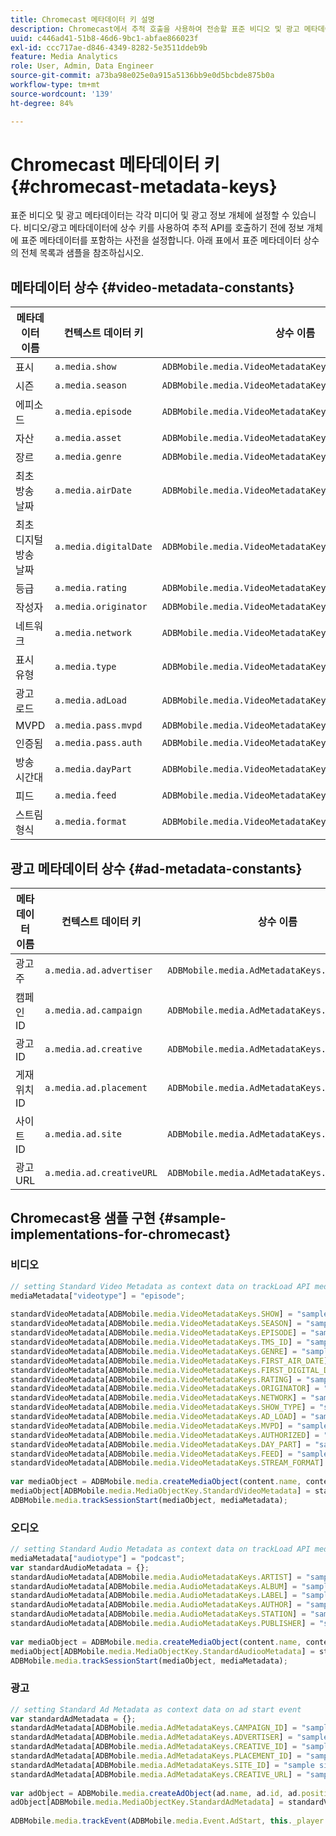 ```yaml
---
title: Chromecast 메타데이터 키 설명
description: Chromecast에서 추적 호출을 사용하여 전송할 표준 비디오 및 광고 메타데이터를 설정하는 방법을 알아봅니다.
uuid: c446ad41-51b8-46d6-9bc1-abfae866023f
exl-id: ccc717ae-d846-4349-8282-5e3511ddeb9b
feature: Media Analytics
role: User, Admin, Data Engineer
source-git-commit: a73ba98e025e0a915a5136bb9e0d5bcbde875b0a
workflow-type: tm+mt
source-wordcount: '139'
ht-degree: 84%

---
```


# Chromecast 메타데이터 키{#chromecast-metadata-keys}

표준 비디오 및 광고 메타데이터는 각각 미디어 및 광고 정보 개체에 설정할 수 있습니다. 비디오/광고 메타데이터에 상수 키를 사용하여 추적 API를 호출하기 전에 정보 개체에 표준 메타데이터를 포함하는 사전을 설정합니다. 아래 표에서 표준 메타데이터 상수의 전체 목록과 샘플을 참조하십시오.

## 메타데이터 상수 {#video-metadata-constants}

| 메타데이터 이름 | 컨텍스트 데이터 키 | 상수 이름 |
| --- | --- | --- |
| 표시 | `a.media.show` | `ADBMobile.media.VideoMetadataKeys.SHOW` |
| 시즌 | `a.media.season` | `ADBMobile.media.VideoMetadataKeys.SEASON` |
| 에피소드 | `a.media.episode` | `ADBMobile.media.VideoMetadataKeys.EPISODE` |
| 자산 | `a.media.asset` | `ADBMobile.media.VideoMetadataKeys.TMS_ID` |
| 장르 | `a.media.genre` | `ADBMobile.media.VideoMetadataKeys.GENRE` |
| 최초 방송 날짜 | `a.media.airDate` | `ADBMobile.media.VideoMetadataKeys.FIRST_AIR_DATE` |
| 최초 디지털 방송 날짜 | `a.media.digitalDate` | `ADBMobile.media.VideoMetadataKeys.FIRST_DIGITAL_DATE` |
| 등급 | `a.media.rating` | `ADBMobile.media.VideoMetadataKeys.RATING` |
| 작성자 | `a.media.originator` | `ADBMobile.media.VideoMetadataKeys.ORIGINATOR` |
| 네트워크 | `a.media.network` | `ADBMobile.media.VideoMetadataKeys.NETWORK` |
| 표시 유형 | `a.media.type` | `ADBMobile.media.VideoMetadataKeys.SHOW_TYPE` |
| 광고 로드 | `a.media.adLoad` | `ADBMobile.media.VideoMetadataKeys.AD_LOAD` |
| MVPD | `a.media.pass.mvpd` | `ADBMobile.media.VideoMetadataKeys.MVPD` |
| 인증됨 | `a.media.pass.auth` | `ADBMobile.media.VideoMetadataKeys.AUTHORIZED` |
| 방송 시간대 | `a.media.dayPart` | `ADBMobile.media.VideoMetadataKeys.DAY_PART` |
| 피드 | `a.media.feed` | `ADBMobile.media.VideoMetadataKeys.FEED` |
| 스트림 형식 | `a.media.format` | `ADBMobile.media.VideoMetadataKeys.STREAM_FORMAT` |

## 광고 메타데이터 상수 {#ad-metadata-constants}

| 메타데이터 이름 | 컨텍스트 데이터 키 | 상수 이름 |
| --- | --- | --- |
| 광고주 | `a.media.ad.advertiser` | `ADBMobile.media.AdMetadataKeys.ADVERTISER` |
| 캠페인 ID | `a.media.ad.campaign` | `ADBMobile.media.AdMetadataKeys.CAMPAIGN_ID` |
| 광고 ID | `a.media.ad.creative` | `ADBMobile.media.AdMetadataKeys.CREATIVE_ID` |
| 게재위치 ID | `a.media.ad.placement` | `ADBMobile.media.AdMetadataKeys.PLACEMENT_ID` |
| 사이트 ID | `a.media.ad.site` | `ADBMobile.media.AdMetadataKeys.SITE_ID` |
| 광고 URL | `a.media.ad.creativeURL` | `ADBMobile.media.AdMetadataKeys.CREATIVE_URL` |

## Chromecast용 샘플 구현 {#sample-implementations-for-chromecast}

### 비디오

```js
// setting Standard Video Metadata as context data on trackLoad API mediaContextData = { } 
mediaMetadata["videotype"] = "episode"; 
 
standardVideoMetadata[ADBMobile.media.VideoMetadataKeys.SHOW] = "sample show"; 
standardVideoMetadata[ADBMobile.media.VideoMetadataKeys.SEASON] = "sample season"; 
standardVideoMetadata[ADBMobile.media.VideoMetadataKeys.EPISODE] = "sample episode"; 
standardVideoMetadata[ADBMobile.media.VideoMetadataKeys.TMS_ID] = "sample tms_id"; 
standardVideoMetadata[ADBMobile.media.VideoMetadataKeys.GENRE] = "sample genre"; 
standardVideoMetadata[ADBMobile.media.VideoMetadataKeys.FIRST_AIR_DATE] = "sample first_air_date"; 
standardVideoMetadata[ADBMobile.media.VideoMetadataKeys.FIRST_DIGITAL_DATE] = "sample first_digital_date"; 
standardVideoMetadata[ADBMobile.media.VideoMetadataKeys.RATING] = "sample rating"; 
standardVideoMetadata[ADBMobile.media.VideoMetadataKeys.ORIGINATOR] = "sample originator"; 
standardVideoMetadata[ADBMobile.media.VideoMetadataKeys.NETWORK] = "sample network"; 
standardVideoMetadata[ADBMobile.media.VideoMetadataKeys.SHOW_TYPE] = "sample show type"; 
standardVideoMetadata[ADBMobile.media.VideoMetadataKeys.AD_LOAD] = "sample ad load"; 
standardVideoMetadata[ADBMobile.media.VideoMetadataKeys.MVPD] = "sample mvpd"; 
standardVideoMetadata[ADBMobile.media.VideoMetadataKeys.AUTHORIZED] = "sample authorized"; 
standardVideoMetadata[ADBMobile.media.VideoMetadataKeys.DAY_PART] = "sample day_part"; 
standardVideoMetadata[ADBMobile.media.VideoMetadataKeys.FEED] = "sample feed"; 
standardVideoMetadata[ADBMobile.media.VideoMetadataKeys.STREAM_FORMAT] = "sample format"; 
 
var mediaObject = ADBMobile.media.createMediaObject(content.name, content.id, content.length, content.streamType); 
mediaObject[ADBMobile.media.MediaObjectKey.StandardVideoMetadata] = standardVideoMetadata; 
ADBMobile.media.trackSessionStart(mediaObject, mediaMetadata); 
```

### 오디오

```js
// setting Standard Audio Metadata as context data on trackLoad API mediaContextData = { } 
mediaMetadata["audiotype"] = "podcast"; 
var standardAudioMetadata = {}; 
standardAudioMetadata[ADBMobile.media.AudioMetadataKeys.ARTIST] = "sample artist"; 
standardAudioMetadata[ADBMobile.media.AudioMetadataKeys.ALBUM] = "sample album" ; 
standardAudioMetadata[ADBMobile.media.AudioMetadataKeys.LABEL] = "sample label"; 
standardAudioMetadata[ADBMobile.media.AudioMetadataKeys.AUTHOR] = "sample author" ; 
standardAudioMetadata[ADBMobile.media.AudioMetadataKeys.STATION] = "sample station " ; 
standardAudioMetadata[ADBMobile.media.AudioMetadataKeys.PUBLISHER] = "sample publisher"; 
 
var mediaObject = ADBMobile.media.createMediaObject(content.name, content.id, content.length, content.streamType, content.mediaType); 
mediaObject[ADBMobile.media.MediaObjectKey.StandardAudiooMetadata] = standardAudiooMetadata; 
ADBMobile.media.trackSessionStart(mediaObject, mediaMetadata); 
```

### 광고

```js
// setting Standard Ad Metadata as context data on ad start event 
var standardAdMetadata = {}; 
standardAdMetadata[ADBMobile.media.AdMetadataKeys.CAMPAIGN_ID] = "sample campaign"; 
standardAdMetadata[ADBMobile.media.AdMetadataKeys.ADVERTISER] = "sample advertiser" ; 
standardAdMetadata[ADBMobile.media.AdMetadataKeys.CREATIVE_ID] = "sample creativeid"; 
standardAdMetadata[ADBMobile.media.AdMetadataKeys.PLACEMENT_ID] = "sample placement id" ; 
standardAdMetadata[ADBMobile.media.AdMetadataKeys.SITE_ID] = "sample site id" ; 
standardAdMetadata[ADBMobile.media.AdMetadataKeys.CREATIVE_URL] = "sample creative url"; 
 
var adObject = ADBMobile.media.createAdObject(ad.name, ad.id, ad.position, ad.length); 
adObject[ADBMobile.media.MediaObjectKey.StandardAdMetadata] = standardVideoMetadata; 
 
ADBMobile.media.trackEvent(ADBMobile.media.Event.AdStart, this._player.getAdInfo(), adContextData);
```
